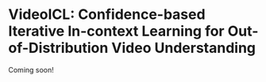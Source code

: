 # VideoICL: Confidence-based Iterative In-context Learning for Out-of-Distribution Video Understanding
Coming soon!
